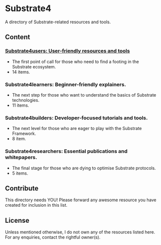 # Substrate4

A directory of Substrate-related resources and tools.


## Content

### [Substrate4users: User-friendly resources and tools](https://github.com/anaelleltd/substrate4/dir/index.html)
* The first point of call for those who need to find a footing in the Substrate ecosystem.
* 14 items.

### Substrate4learners: Beginner-friendly explainers.
* The next step for those who want to understand the basics of Substrate technologies.
* 11 items.

### Substrate4builders: Developer-focused tutorials and tools.
* The next level for those who are eager to play with the Substrate Framework.
* 8 item.

### Substrate4researchers: Essential publications and whitepapers.
* The final stage for those who are dying to optimise Substrate protocols.
* 5 items.


## Contribute

This directory needs YOU! Please forward any awesome resource you have created for inclusion in this list.


## License

Unless mentioned otherwise, I do not own any of the resources listed here. For any enquiries, contact the rightful owner(s).

